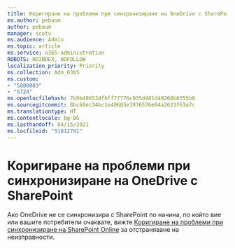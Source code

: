 ```yaml
---
title: Коригиране на проблеми при синхронизиране на OneDrive с SharePoint
ms.author: pebaum
author: pebaum
manager: scotv
ms.audience: Admin
ms.topic: article
ms.service: o365-administration
ROBOTS: NOINDEX, NOFOLLOW
localization_priority: Priority
ms.collection: Adm_O365
ms.custom:
- "5800003"
- "5724"
ms.openlocfilehash: 7b9b496534fbff77776c935d401d49208b0355b8
ms.sourcegitcommit: 8bc60ec34bc1e40685e3976576e04a2623f63a7c
ms.translationtype: HT
ms.contentlocale: bg-BG
ms.lasthandoff: 04/15/2021
ms.locfileid: "51812741"
---
```

# <a name="fix-onedrive-sync-issues-with-sharepoint"></a>Коригиране на проблеми при синхронизиране на OneDrive с SharePoint

Ако OneDrive не се синхронизира с SharePoint по начина, по който вие или вашите потребители очаквате, вижте [Коригиране на проблеми при синхронизиране на SharePoint Online](https://support.office.com/article/fix-sharepoint-online-sync-problems-aaa2d172-8d45-4e94-9c04-5364d04ca2f4?ui=en-US&rs=en-US&ad=US) за отстраняване на неизправности.
